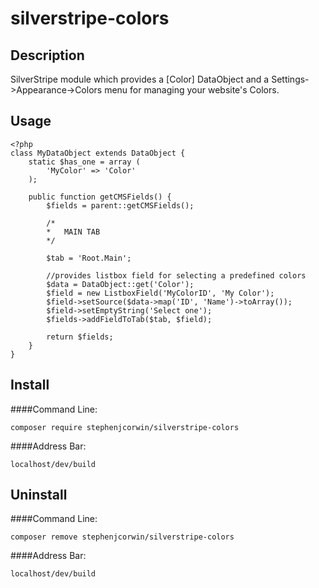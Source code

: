 silverstripe-colors
=======================================

Description
---------------------------------------
SilverStripe module which provides a [Color] DataObject and a Settings->Appearance->Colors menu for managing your website's Colors.

Usage
---------------------------------------
```
<?php
class MyDataObject extends DataObject {
    static $has_one = array (
        'MyColor' => 'Color'
    );

	public function getCMSFields() {
	    $fields = parent::getCMSFields();

        /*
        *   MAIN TAB
        */

	    $tab = 'Root.Main';
        
        //provides listbox field for selecting a predefined colors
	    $data = DataObject::get('Color');
	    $field = new ListboxField('MyColorID', 'My Color');
	    $field->setSource($data->map('ID', 'Name')->toArray());
	    $field->setEmptyString('Select one');
	    $fields->addFieldToTab($tab, $field);
        
        return $fields;
	}
}
```

Install
---------------------------------------
####Command Line:
```
composer require stephenjcorwin/silverstripe-colors
```

####Address Bar:
```
localhost/dev/build
```

Uninstall
---------------------------------------
####Command Line:
```
composer remove stephenjcorwin/silverstripe-colors
```

####Address Bar:
```
localhost/dev/build
```